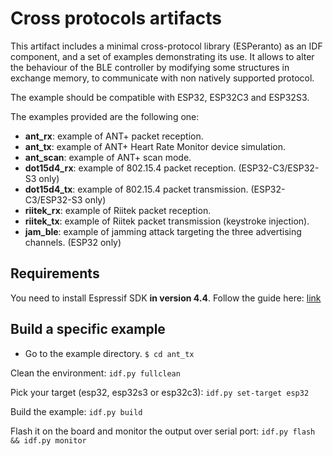 # Cross protocols artifacts

This artifact includes a minimal cross-protocol library (ESPeranto) as an IDF component, and a set of examples demonstrating its use.
It allows to alter the behaviour of the BLE controller by modifying some structures in exchange memory, to communicate with non natively supported protocol.

The example should be compatible with ESP32, ESP32C3 and ESP32S3.


The examples provided are the following one:

  * **ant_rx**: example of ANT+ packet reception.
  * **ant_tx**: example of ANT+ Heart Rate Monitor device simulation.
  * **ant_scan**: example of ANT+ scan mode.
  * **dot15d4_rx**: example of 802.15.4 packet reception. (ESP32-C3/ESP32-S3 only)
  * **dot15d4_tx**: example of 802.15.4 packet transmission. (ESP32-C3/ESP32-S3 only)
  * **riitek_rx**: example of Riitek packet reception.
  * **riitek_tx**: example of Riitek packet transmission (keystroke injection).
  * **jam_ble**: example of jamming attack targeting the three advertising channels. (ESP32 only)

## Requirements

You need to install Espressif SDK **in version 4.4**. Follow the guide here:
[link](https://docs.espressif.com/projects/esp-idf/en/v4.4/esp32/get-started/index.html)

## Build a specific example

* Go to the example directory.
`
$ cd ant_tx
`

Clean the environment:
`
idf.py fullclean
`

Pick your target (esp32, esp32s3 or esp32c3):
`
idf.py set-target esp32
`

Build the example:
`
idf.py build
`

Flash it on the board and monitor the output over serial port:
`
idf.py flash && idf.py monitor
`
